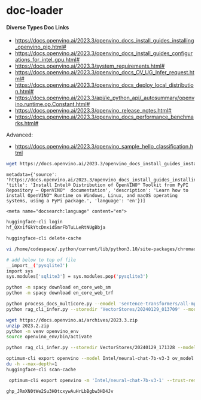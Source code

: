 # doc-loader

#### Diverse Types Doc Links

* https://docs.openvino.ai/2023.3/openvino_docs_install_guides_installing_openvino_pip.html#
* https://docs.openvino.ai/2023.3/openvino_docs_install_guides_configurations_for_intel_gpu.html#
* https://docs.openvino.ai/2023.3/system_requirements.html#
* https://docs.openvino.ai/2023.3/openvino_docs_OV_UG_Infer_request.html#
* https://docs.openvino.ai/2023.3/openvino_docs_deploy_local_distribution.html#
* https://docs.openvino.ai/2023.3/api/ie_python_api/_autosummary/openvino.runtime.op.Constant.html#
* https://docs.openvino.ai/2023.3/openvino_release_notes.html#
* https://docs.openvino.ai/2023.3/openvino_docs_performance_benchmarks.html#

Advanced:
* https://docs.openvino.ai/2023.3/openvino_sample_hello_classification.html


```bash
wget https://docs.openvino.ai/2023.3/openvino_docs_install_guides_installing_openvino_pip.html
```

```
metadata={'source': 'https://docs.openvino.ai/2023.3/openvino_docs_install_guides_installing_openvino_pip.html', 'title': 'Install Intel® Distribution of OpenVINO™ Toolkit from PyPI Repository — OpenVINO™  documentation', 'description': 'Learn how to install OpenVINO™ Runtime on Windows, Linux, and macOS operating systems, using a PyPi package.', 'language': 'en'})]

<meta name="docsearch:language" content="en">
```

```bash
huggingface-cli login
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

huggingface-cli delete-cache
```

```bash
vi /home/codespace/.python/current/lib/python3.10/site-packages/chromadb/__init__.py 

# add below to top of file
__import__('pysqlite3')
import sys
sys.modules['sqlite3'] = sys.modules.pop('pysqlite3')
```

```bash
python -m spacy download en_core_web_sm
python -m spacy download en_core_web_trf
```
```bash
python process_docs_multicore.py --emodel 'sentence-transformers/all-mpnet-base-v2'
python rag_cli_infer.py --storedir 'VectorStores/20240129_013709' --modelid 'helenai/gpt2-ov'
```

```bash
wget https://docs.openvino.ai/archives/2023.3.zip
unzip 2023.2.zip
python -m venv openvino_env
source openvino_env/bin/activate
```
```bash
python rag_cli_infer.py --storedir VectorStores/20240129_171328 --modelid ov_model

optimum-cli export openvino --model Intel/neural-chat-7b-v3-3 ov_model
du -h --max-depth=1
huggingface-cli scan-cache

 optimum-cli export openvino -m 'Intel/neural-chat-7b-v3-1' --trust-remote-code --weight-format int4_sym_g64 --task text-generation INT4

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
```